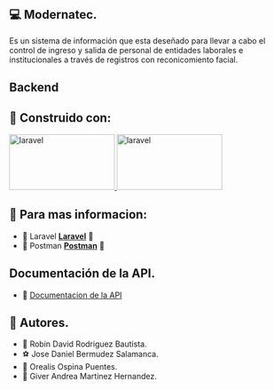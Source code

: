 ## :computer: Modernatec. 
Es un sistema de información que esta deseñado para llevar a cabo el control de ingreso y salida de personal de entidades laborales e institucionales a través de registros con reconicomiento facial.

## Backend

## :construction_worker: Construido con:
<a href="https://cynoteck.com/es/blog-post/installing-laravel-8-on-windows-10-xampp/" target="_blank"> <img src="https://blog.aulaformativa.com/wp-content/uploads/2018/02/laravel_2.jpg" alt="laravel" width="190" height="100"/> </a>
<a href="https://programmerclick.com/article/1594856922/" target="_blank"> <img src="https://www.sngular.com/wp-content/uploads/2021/12/postman-logo-vert-2018.jpg " alt="laravel" width="190" height="100"/> </a>

## :pushpin: Para mas informacion:
* :hammer: Laravel **[Laravel](https://cynoteck.com/es/blog-post/installing-laravel-8-on-windows-10-xampp/)** :round_pushpin:
* :hammer: Postman **[Postman](https://programmerclick.com/article/1594856922/)** :round_pushpin:

## Documentación de la API.
* :hammer: [Documentacion de la API](https://documenter.getpostman.com/view/17244908/UVktoso5)

## :memo: Autores. 
* :crown: Robin David Rodriguez Bautista.
* :soccer: Jose Daniel Bermudez Salamanca.
* :ribbon: Orealis Ospina Puentes.
* :ribbon: Giver Andrea Martinez Hernandez.
